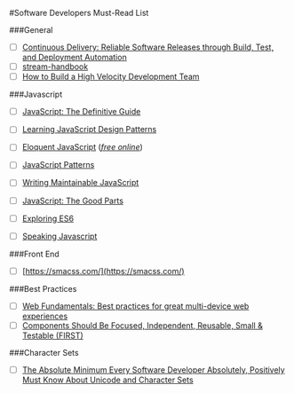 #Software Developers Must-Read List


###General

- [ ] [Continuous Delivery: Reliable Software Releases through Build, Test, and Deployment Automation](http://smile.amazon.com/Continuous-Delivery-Deployment-Automation-Addison-Wesley/dp/0321601912/)
- [ ] [stream-handbook](https://github.com/substack/stream-handbook)
- [ ] [How to Build a High Velocity Development Team](https://medium.com/javascript-scene/how-to-build-a-high-velocity-development-team-4b2360d34021)

###Javascript

- [ ] [JavaScript: The Definitive Guide](http://www.amazon.com/JavaScript-Definitive-Guide-Activate-Guides/dp/0596805527/ref=sr_1_2?ie=UTF8&qid=1427192723&sr=8-2&keywords=JavaScript%3A+The+Definitive+Guide)
- [ ] [Learning JavaScript Design Patterns](http://addyosmani.com/resources/essentialjsdesignpatterns/book/)
- [ ] [Eloquent JavaScript](http://www.amazon.com/Eloquent-JavaScript-Modern-Introduction-Programming/dp/1593275846/ref=sr_1_1?ie=UTF8&qid=1427192750&sr=8-1&keywords=Eloquent+JavaScript) (*[free online](http://eloquentjavascript.net/)*)
- [ ] [JavaScript Patterns](http://www.amazon.com/JavaScript-Patterns-Stoyan-Stefanov/dp/0596806752)
- [ ] [Writing Maintainable JavaScript](http://www.amazon.com/Maintainable-JavaScript-Nicholas-C-Zakas/dp/1449327680/ref=sr_1_1?s=books&ie=UTF8&qid=1427192855&sr=1-1&keywords=Writing+Maintainable+JavaScript)
- [ ] [JavaScript: The Good Parts](http://www.amazon.com/JavaScript-Good-Parts-Douglas-Crockford/dp/0596517742/ref=sr_1_1?s=books&ie=UTF8&qid=1427192910&sr=1-1&keywords=JavaScript%3A+The+Good+Parts)
- [ ] [Exploring ES6](http://exploringjs.com/)
- [ ] [Speaking Javascript](http://speakingjs.com/es5/index.html)


###Front End

- [ ] [https://smacss.com/](https://smacss.com/)


###Best Practices

- [ ] [Web Fundamentals: Best practices for great multi-device web experiences](https://developers.google.com/web/fundamentals/?hl=en)
- [ ] [Components Should Be Focused, Independent, Reusable, Small & Testable (FIRST)](http://addyosmani.com/first/)

###Character Sets

- [ ] [The Absolute Minimum Every Software Developer Absolutely, Positively Must Know About Unicode and Character Sets](http://www.joelonsoftware.com/articles/Unicode.html)